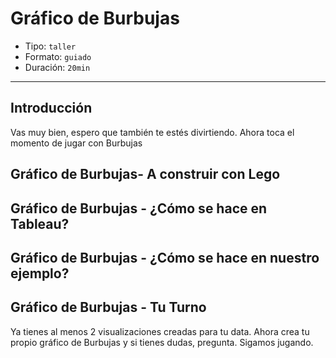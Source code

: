 # Gráfico de Burbujas

* Tipo: `taller`
* Formato: `guiado`
* Duración: `20min`

***

## Introducción

Vas muy bien, espero que también te estés divirtiendo. Ahora toca el momento de
jugar con Burbujas

## Gráfico de Burbujas- A construir con Lego

## Gráfico de Burbujas - ¿Cómo se hace en Tableau?

## Gráfico de Burbujas - ¿Cómo se hace en nuestro ejemplo?

## Gráfico de Burbujas - Tu Turno

Ya tienes al menos 2 visualizaciones creadas para tu data. Ahora crea tu propio
gráfico de Burbujas y si tienes dudas, pregunta. Sigamos jugando.
